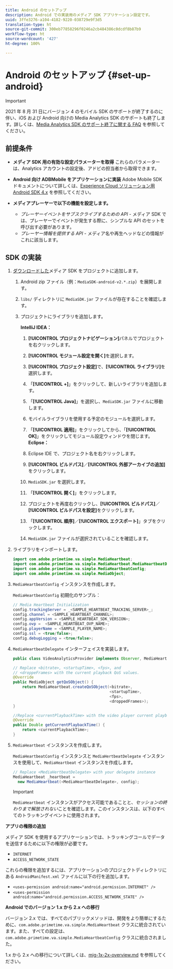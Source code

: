 ```yaml
---
title: Android のセットアップ
description: Android での実装用のメディア SDK アプリケーション設定です。
uuid: 3ffe3276-a104-4182-9220-038729e9f3d5
translation-type: ht
source-git-commit: 300eb77858296f0246a2cb484386c0dcdf8b87b9
workflow-type: ht
source-wordcount: '427'
ht-degree: 100%

---
```



# Android のセットアップ {#set-up-android}

>[!IMPORTANT]
>
>2021 年 8 月 31 日にバージョン 4 のモバイル SDK のサポートが終了するのに伴い、iOS および Android 向けの Media Analytics SDK のサポートも終了します。詳しくは、[Media Analytics SDK のサポート終了に関する FAQ](/help/sdk-implement/end-of-support-faqs.md) を参照してください。


## 前提条件

* **メディア SDK 用の有効な設定パラメーターを取得** これらのパラメーターは、Analytics アカウントの設定後、アドビの担当者から取得できます。
* **Android 向け ADBMobile をアプリケーションに実装** Adobe Mobile SDK ドキュメントについて詳しくは、[Experience Cloud ソリューション用 Android SDK 4.x](https://docs.adobe.com/content/help/ja-JP/mobile-services/android/overview.html) を参照してください。

* **メディアプレーヤーで以下の機能を設定します。**
   * *プレーヤーイベントをサブスクライブするための API* - メディア SDK では、プレーヤーでイベントが発生する際に、シンプルな API のセットを呼び出す必要があります。
   * *プレーヤー情報を提供する API* - メディア名や再生ヘッドなどの情報がこれに該当します。

## SDK の実装

1. [ダウンロードした](/help/sdk-implement/download-sdks.md#download-2x-sdks)メディア SDK をプロジェクトに追加します。

   1. Android zip ファイル（例：`MediaSDK-android-v2.*.zip`）を展開します。
   1. `libs/` ディレクトリに `MediaSDK.jar` ファイルが存在することを確認します。

   1. プロジェクトにライブラリを追加します。

      **IntelliJ IDEA：**

      1. **[!UICONTROL プロジェクトナビゲーション]**&#x200B;パネルでプロジェクトを右クリックします。
      1. **[!UICONTROL モジュール設定を開く]**&#x200B;を選択します。
      1. **[!UICONTROL プロジェクト設定]**&#x200B;で、**[!UICONTROL ライブラリ]**&#x200B;を選択します。

      1. 「**[!UICONTROL +]**」をクリックして、新しいライブラリを追加します。
      1. 「**[!UICONTROL Java]**」を選択し、`MediaSDK.jar` ファイルに移動します。

      1. モバイルライブラリを使用する予定のモジュールを選択します。
      1. 「**[!UICONTROL 適用]**」をクリックしてから、「**[!UICONTROL OK]**」をクリックしてモジュール設定ウィンドウを閉じます。
      **Eclipse：**

      1. Eclipse IDE で、プロジェクト名を右クリックします。
      1. **[!UICONTROL ビルドパス]**／**[!UICONTROL 外部アーカイブの追加]**&#x200B;をクリックします。
      1. `MediaSDK.jar` を選択します。
      1. 「**[!UICONTROL 開く]**」をクリックします。
      1. プロジェクトを再度右クリックし、**[!UICONTROL ビルドパス]**／**[!UICONTROL ビルドパスを設定]**&#x200B;をクリックします。
      1. 「**[!UICONTROL 順序]**／**[!UICONTROL エクスポート]**」タブをクリックします。

      1. `MediaSDK.jar` ファイルが選択されていることを確認します。


1. ライブラリをインポートします。

   ```java
   import com.adobe.primetime.va.simple.MediaHeartbeat;
   import com.adobe.primetime.va.simple.MediaHeartbeat.MediaHeartbeatDelegate;
   import com.adobe.primetime.va.simple.MediaHeartbeatConfig;
   import com.adobe.primetime.va.simple.MediaObject;
   ```

1. `MediaHeartbeatConfig` インスタンスを作成します。

   `MediaHeartbeatConfig` 初期化のサンプル：

   ```java
   // Media Heartbeat Initialization
   config.trackingServer = _<SAMPLE_HEARTBEAT_TRACKING_SERVER>_;
   config.channel = <SAMPLE_HEARTBEAT_CHANNEL>;
   config.appVersion = <SAMPLE_HEARTBEAT_SDK_VERSION>;
   config.ovp =  <SAMPLE_HEARTBEAT_OVP_NAME>;
   config.playerName = <SAMPLE_PLAYER_NAME>;
   config.ssl = <true/false>;
   config.debugLogging = <true/false>;
   ```

1. `MediaHeartbeatDelegate` インターフェイスを実装します。

   ```java
   public class VideoAnalyticsProvider implements Observer, MediaHeartbeatDelegate{}
   ```

   ```java
   // Replace <bitrate>, <startupTime>, <fps>, and  
   // <droppeFrames> with the current playback QoS values.  
   @Override
   public MediaObject getQoSObject() {
       return MediaHeartbeat.createQoSObject(<bitrate>,  
                                             <startupTime>,  
                                             <fps>,  
                                             <droppedFrames>);
   }
   
   //Replace <currentPlaybackTime> with the video player current playback time
   @Override
   public Double getCurrentPlaybackTime() {
       return <currentPlaybackTime>;
   }
   ```

1. `MediaHeartbeat` インスタンスを作成します。

   `MediaHeartbeatConfig` インスタンスと `MediaHertbeatDelegate` インスタンスを使用して、`MediaHeartbeat` インスタンスを作成します。

   ```java
   // Replace <MediaHertbeatDelegate> with your delegate instance
   MediaHeartbeat _heartbeat =  
     new MediaHeartbeat(<MediaHeartbeatDelegate>, config);
   ```

   >[!IMPORTANT]
   >
   >`MediaHeartbeat` インスタンスがアクセス可能であることと、*セッションの終わりまで解放されない*&#x200B;ことを確認します。このインスタンスは、以下のすべてのトラッキングイベントに使用されます。

**アプリの権限の追加**

メディア SDK を使用するアプリケーションでは、トラッキングコールでデータを送信するために以下の権限が必要です。

* `INTERNET`
* `ACCESS_NETWORK_STATE`

これらの権限を追加するには、アプリケーションのプロジェクトディレクトリにある `AndroidManifest.xml` ファイルに以下の行を追加します。

* `<uses-permission android:name="android.permission.INTERNET" />`
* `<uses-permission android:name="android.permission.ACCESS_NETWORK_STATE" />`

**Android でのバージョン 1.x から 2.x への移行**

バージョン 2.x では、すべてのパブリックメソッドは、開発をより簡単にするために、`com.adobe.primetime.va.simple.MediaHeartbeat` クラスに統合されています。また、すべての設定は、`com.adobe.primetime.va.simple.MediaHeartbeatConfig` クラスに統合されました。

1.x から 2.x への移行について詳しくは、[mig-1x-2x-overview.md](/help/sdk-implement/va-1x-to-2x/mig-1x-2x-overview.md) を参照してください。
